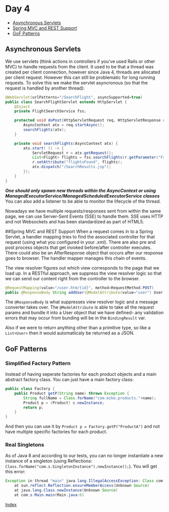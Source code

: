 # Day 4

- [Asynchronous Servlets](#asynchronous-servlets)
- [Spring MVC and REST Support](#spring-mvc-and-rest-support)
- [GoF Patterns](#gof-patterns)

## Asynchronous Servlets
We use servlets (think actions in controllers if you've used Rails or other MVC) to handle requests from the client.  It used to be that a thread was created per client connection, however since Java 4, threads are allocated per client request.  However this can still be problematic for long running requests.  To solve this we make the servlet asyncronous (so that the request is handled by another thread):
```java
@WebServlet(urlPatterns="/SearchFlight", asyncSupported=true)
public class SearchFlightServlet extends HttpServlet {
	@Inject
	private FlightSearchService fss;

	protected void doPost(HttpServletRequest req, HttpServletResponse resp) {
		AsyncContext atx = req.startAsync();
		searchFlights(atx);
	}

	private void searchFlights(AsyncContext atx) {
		atx.start( () -> {
			ServletRequest r = atx.getRequest();
			List<Flight> flights = fss.searchFlights(r.getParameter("From"), r.getParameter("Destination"), r.getParameter("Date"));
			r.setAttribute("flightsFound", flights);
			atx.dispatch("/SearchResults.jsp");
		});
	}
}
```
___One should only spawn new threads within the AsyncContext or using ManagedExecutorService/ManagedScheduledExecutorService classes___  You can also add a listener to be able to monitor the lifecycle of the thread.

Nowadays we have multiple requests/responses sent from within the same page, we can use Server-Sent Events (SSE) to handle them.  SSE uses HTTP and not Websockets and has been standardized as part of HTML5.

##Spring MVC and REST Support
When a request comes in to a Spring Servlet, a handler mapping tries to find the associated controller for that request (using what you configured in your .xml).  There are also pre and post process objects that get invoked before/after controller executes.  There could also be an AfterResponse object that occurs after our response goes to browser.  The handler mapper manages this chain of events.   

The view resolver figures out which view corresponds to the page that we load up.  In a RESTful approach, we suppress the view resolver logic so that we can send our content right from the controller to the browser.

```java
@RequestMapping(value="/user.htm/{id}", method=RequestMethod.POST)
public @ResponseBody String addUser(@ModelAttribute(value="user") User user, BindingResult r, @PathVariable("id") int id) 
```
The `@ResponseBody` is what suppresses view resolver logic and a message converter takes over.  The `@ModelAttribute` is able to take all the request params and bundle it into a User object that we have defined- any validation errors that may occur from bunding will be in the `BindingResult` var.

Also if we were to return anything other than a primitive type, so like a `List<User>` then it would automatiicaly be returned as a JSON.

## GoF Patterns

### Simplified Factory Pattern
Instead of having seperate factories for each product objects and a main abstract factory class.  You can just have a main factory class:
```java
public class Factory {
	public Product getP(String name) throws Exception {
		String fullName = Class.forName("com.mike.products."+name);
		Product p = (Product) c.newInstance;
		return p;
	}
}
```

And then you can use it by `Product p = Factory.getP("ProductA")` and not have multiple specific factories for each product.

### Real Singletons
As of Java 8 and according to our tests, you can no longer instantiate a new instance of a singleton (using Reflections: `Class.forName("com.s.SingletonInstance").newInstance();`).  You will get this error:
```java
Exception in thread "main" java.lang.IllegalAccessException: Class com.s.Main can not access a member of class com.s.SingletonInstance with modifiers "private"
	at sun.reflect.Reflection.ensureMemberAccess(Unknown Source)
	at java.lang.Class.newInstance(Unknown Source)
	at com.s.Main.main(Main.java:6)
``` 

[Index](readme.md)